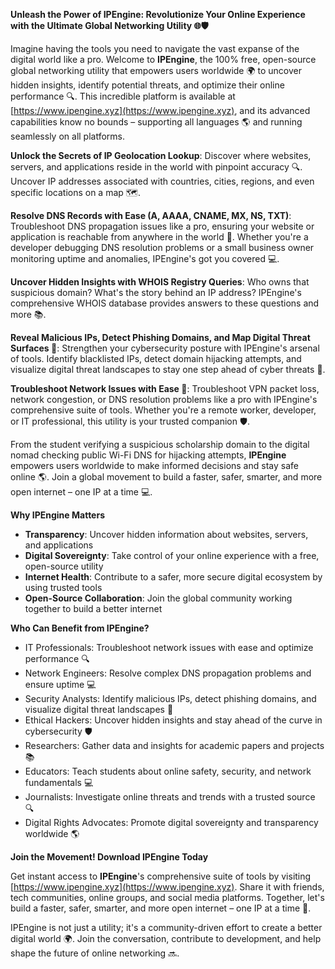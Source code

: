 **Unleash the Power of IPEngine: Revolutionize Your Online Experience with the Ultimate Global Networking Utility 🌐🛡️**

Imagine having the tools you need to navigate the vast expanse of the digital world like a pro. Welcome to **IPEngine**, the 100% free, open-source global networking utility that empowers users worldwide 🌍 to uncover hidden insights, identify potential threats, and optimize their online performance 🔍. This incredible platform is available at [https://www.ipengine.xyz](https://www.ipengine.xyz), and its advanced capabilities know no bounds – supporting all languages 🌎 and running seamlessly on all platforms.

**Unlock the Secrets of IP Geolocation Lookup**: Discover where websites, servers, and applications reside in the world with pinpoint accuracy 🔍. Uncover IP addresses associated with countries, cities, regions, and even specific locations on a map 🗺️.

**Resolve DNS Records with Ease (A, AAAA, CNAME, MX, NS, TXT)**: Troubleshoot DNS propagation issues like a pro, ensuring your website or application is reachable from anywhere in the world 🔑. Whether you're a developer debugging DNS resolution problems or a small business owner monitoring uptime and anomalies, IPEngine's got you covered 💻.

**Uncover Hidden Insights with WHOIS Registry Queries**: Who owns that suspicious domain? What's the story behind an IP address? IPEngine's comprehensive WHOIS database provides answers to these questions and more 📚.

**Reveal Malicious IPs, Detect Phishing Domains, and Map Digital Threat Surfaces 🔐**: Strengthen your cybersecurity posture with IPEngine's arsenal of tools. Identify blacklisted IPs, detect domain hijacking attempts, and visualize digital threat landscapes to stay one step ahead of cyber threats 💪.

**Troubleshoot Network Issues with Ease 🚀**: Troubleshoot VPN packet loss, network congestion, or DNS resolution problems like a pro with IPEngine's comprehensive suite of tools. Whether you're a remote worker, developer, or IT professional, this utility is your trusted companion 🛡️.

From the student verifying a suspicious scholarship domain to the digital nomad checking public Wi-Fi DNS for hijacking attempts, **IPEngine** empowers users worldwide to make informed decisions and stay safe online 🌎. Join a global movement to build a faster, safer, smarter, and more open internet – one IP at a time 💻.

**Why IPEngine Matters**

*   **Transparency**: Uncover hidden information about websites, servers, and applications
*   **Digital Sovereignty**: Take control of your online experience with a free, open-source utility
*   **Internet Health**: Contribute to a safer, more secure digital ecosystem by using trusted tools
*   **Open-Source Collaboration**: Join the global community working together to build a better internet

**Who Can Benefit from IPEngine?**

*   IT Professionals: Troubleshoot network issues with ease and optimize performance 🔍
*   Network Engineers: Resolve complex DNS propagation problems and ensure uptime 💻
*   Security Analysts: Identify malicious IPs, detect phishing domains, and visualize digital threat landscapes 🔐
*   Ethical Hackers: Uncover hidden insights and stay ahead of the curve in cybersecurity 🛡️
*   Researchers: Gather data and insights for academic papers and projects 📚
*   Educators: Teach students about online safety, security, and network fundamentals 💻
*   Journalists: Investigate online threats and trends with a trusted source 🔍
*   Digital Rights Advocates: Promote digital sovereignty and transparency worldwide 🌎

**Join the Movement! Download IPEngine Today**

Get instant access to **IPEngine**'s comprehensive suite of tools by visiting [https://www.ipengine.xyz](https://www.ipengine.xyz). Share it with friends, tech communities, online groups, and social media platforms. Together, let's build a faster, safer, smarter, and more open internet – one IP at a time 🔗.

IPEngine is not just a utility; it's a community-driven effort to create a better digital world 🌍. Join the conversation, contribute to development, and help shape the future of online networking 🔜.